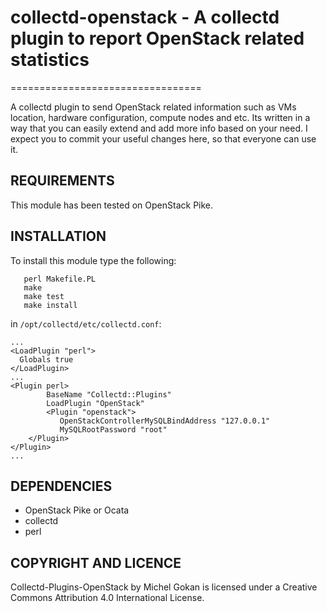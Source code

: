 # collectd-openstack - A collectd plugin to report OpenStack related statistics
=================================

A collectd plugin to send OpenStack related information such as VMs location, hardware configuration, compute nodes and etc. Its written in a way that you can easily extend and add more info based on your need. I expect you to commit your useful changes here, so that everyone can use it.

## REQUIREMENTS

This module has been tested on OpenStack Pike.

## INSTALLATION

To install this module type the following:

````
   perl Makefile.PL
   make
   make test
   make install
````

in `/opt/collectd/etc/collectd.conf`:

````
...
<LoadPlugin "perl">
  Globals true
</LoadPlugin>
...
<Plugin perl>
        BaseName "Collectd::Plugins"
        LoadPlugin "OpenStack"
        <Plugin "openstack">
           OpenStackControllerMySQLBindAddress "127.0.0.1"
           MySQLRootPassword "root"
	</Plugin>
</Plugin>
...
````

## DEPENDENCIES

* OpenStack Pike or Ocata
* collectd
* perl

## COPYRIGHT AND LICENCE

Collectd-Plugins-OpenStack by Michel Gokan is licensed under a Creative Commons Attribution 4.0 International License.

